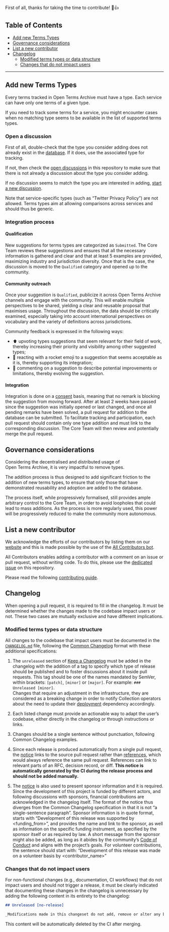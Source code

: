 First of all, thanks for taking the time to contribute! 🎉👍

## Table of Contents

- [Add new Terms Types](#add-new-terms-types)
- [Governance considerations](#governance-considerations)
- [List a new contributor](#list-a-new-contributor)
- [Changelog](#changelog)
  - [Modified terms types or data structure](#modified-terms-types-or-data-structure)
  - [Changes that do not impact users](#changes-that-do-not-impact-users)

- - -

## Add new Terms Types

Every terms tracked in Open Terms Archive must have a type. Each service can have only one terms of a given type.

If you need to track some terms for a service, you might encounter cases when no matching type seems to be available in the list of supported terms types.

### Open a discussion

First of all, double-check that the type you consider adding does not already exist in the [database](./termsTypes.json). If it does, use the associated type for tracking. 

If not, then check the [open discussions](https://github.com/opentermsarchive/terms-types/discussions) in this repository to make sure that there is not already a discussion about the type you consider adding.

If no discussion seems to match the type you are interested in adding, [start a new discussion](https://github.com/OpenTermsArchive/terms-types/discussions/new?category=submitted).

Note that service-specific types (such as “Twitter Privacy Policy”) are not allowed. Terms types aim at allowing comparisons across services and should thus be generic.

### Integration process

#### Qualification

New suggestions for terms types are categorized as `Submitted`. The Core Team reviews these suggestions and ensures that all the necessary information is gathered and clear and that at least 5 examples are provided, maximizing industry and jurisdiction diversity. Once that is the case, the discussion is moved to the `Qualified` category and opened up to the community.

#### Community outreach

Once your suggestion is `Qualified`, publicize it across Open Terms Archive channels and engage with the community. This will enable multiple perspectives to be shared, yielding a clear and reusable proposal that maximises usage. Throughout the discussion, the data should be critically examined, especially taking into account international perspectives on vocabulary and the variety of definitions across jurisdictions.

Community feedback is expressed in the following ways:

- ⬆️ upvoting types suggestions that seem relevant for their field of work, thereby increasing their priority and visibility among other suggested types;
- 🚀 reacting with a rocket emoji to a suggestion that seems acceptable as it is, thereby supporting its integration;
- 💬 commenting on a suggestion to describe potential improvements or limitations, thereby evolving the suggestion.

#### Integration

Integration is done on a [consent](https://www.holacracy.org/blog/why-consent-is-better-than-consensus/) basis, meaning that no remark is blocking the suggestion from moving forward. After at least 2 weeks have passed since the suggestion was initially opened or last changed, and once all pending remarks have been solved, a pull request for addition to the database can be submitted. To facilitate tracking and participation, each pull request should contain only one type addition and must link to the corresponding discussion. The Core Team will then review and potentially merge the pull request.

## Governance considerations

Considering the decentralised and distributed usage of Open Terms Archive, it is very impactful to remove types.

The addition process is thus designed to add significant friction to the addition of new terms types, to ensure that only those that have demonstrated reusability and adoption are added to the database.

The process itself, while progressively formalised, still provides ample arbitrary control to the Core Team, in order to avoid loopholes that could lead to mass additions. As the process is more regularly used, this power will be progressively reduced to make the community more autonomous.

## List a new contributor

We acknowledge the efforts of our contributors by listing them on our [website](https://opentermsarchive.org) and this is made possible by the use of the [All Contributors bot](https://allcontributors.org/docs/en/bot/overview).

All Contributors enables adding a contributor with a comment on an issue or pull request, without writing code. To do this, please use the [dedicated issue](https://github.com/OpenTermsArchive/terms-types/issues/31) on this repository.

Please read the following [contributing guide](https://github.com/OpenTermsArchive/opentermsarchive.org/blob/main/CONTRIBUTING.md#list-a-new-contributor-in-the-open-terms-archive-website).

## Changelog

When opening a pull request, it is required to fill in the changelog. It must be determined whether the changes made to the codebase impact users or not. These two cases are mutually exclusive and have different implications.

### Modified terms types or data structure

All changes to the codebase that impact users must be documented in the [`CHANGELOG.md`](./CHANGELOG.md) file, following the [Common Changelog](https://common-changelog.org) format with these additional specifications:

1. The `unreleased` section of [Keep a Changelog](https://keepachangelog.com/en/1.0.0/) must be added in the changelog with the addition of a tag to specify which type of release should be published and to foster discussions about it inside pull requests. This tag should be one of the names mandated by SemVer, within brackets: `[patch]`, `[minor]` or `[major]`. For example: `### Unreleased [minor]`.<br>
Changes that require an adjustment in the infrastructure, they are considered as a breaking change in order to notify Collection operators about the need to update their [deployment](https://github.com/OpenTermsArchive/deployment/blob/main/CHANGELOG.md) dependency accordingly.

2. Each listed change must provide an actionable way to adapt the user’s codebase, either directly in the changelog or through instructions or links.

3. Changes should be a single sentence without punctuation, following Common Changelog examples.

4. Since each release is produced automatically from a single pull request, the [notice](https://common-changelog.org/#23-notice) links to the source pull request rather than [references](https://common-changelog.org/#242-references), which would always reference the same pull request. References can link to relevant parts of an RFC, decision record, or diff. **This notice is automatically generated by the CI during the release process and should not be added manually.**

5. The [notice](https://common-changelog.org/#23-notice) is also used to present sponsor information and it is required. Since the development of this project is funded by different actors, and following discussions with sponsors, financial contributions are acknowledged in the changelog itself. The format of the notice thus diverges from the Common Changelog specification in that it is not “a single-sentence paragraph”. Sponsor information is in quote format, starts with “Development of this release was supported by <funding_from>”, and provides the name and link to the sponsor, as well as information on the specific funding instrument, as specified by the sponsor itself or as required by law. A short message from the sponsor might also be added, as long as it abides by the community’s [Code of Conduct](./CODE_OF_CONDUCT.md) and aligns with the project’s goals. For volunteer contributions, the sentence should start with: “Development of this release was made on a volunteer basis by <contributor_name>”

### Changes that do not impact users

For non-functional changes (e.g., documentation, CI workflows) that do not impact users and should not trigger a release, it must be clearly indicated that documenting these changes in the changelog is unnecessary by adding the following content in its entirety to the changelog:

```markdown
## Unreleased [no-release]

_Modifications made in this changeset do not add, remove or alter any behavior, dependency, API or functionality of the software. They only change non-functional parts of the repository, such as the README file or CI workflows._
```

This content will be automatically deleted by the CI after merging.
